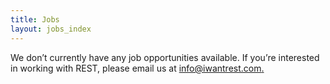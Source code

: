 ```yaml
---
title: Jobs
layout: jobs_index
---
```


We don’t currently have any job opportunities available. If you’re interested in working with REST, please email us at [info@iwantrest.com.](mailto:info@iwantrest.com)